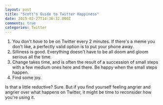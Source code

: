 ```yaml
---
layout: post
title: "Scott's Guide to Twitter Happiness"
date: 2015-02-27T14:36:32.000Z
comments: true
categories: Twitter
---
```


1. You don't *have* to be on Twitter every 2 minutes. If there's a meme you don't like, a perfectly valid option is to put your phone away.
2. Silliness is good. Everything doesn't have to be all doom and gloom serious all the time.
3. Change takes time, and is often the result of a succession of small steps with a few medium ones here and there. Be happy when the small steps happen.
4. Find some joy.

Is that a little reductive? Sure. But if you find yourself feeling angrier and angrier over what happens on Twitter, it might be time to reconsider how you're using it.